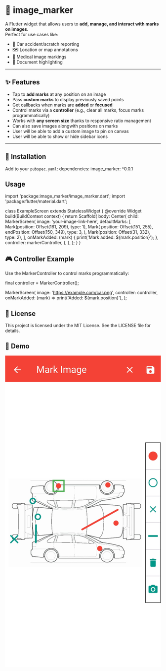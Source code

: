 # 📍 image_marker

A Flutter widget that allows users to **add, manage, and interact with marks on images**.  
Perfect for use cases like:

- 🚗 Car accident/scratch reporting
- 🗺 Location or map annotations
- 🏥 Medical image markings
- 📑 Document highlighting

---

## ✨ Features

- Tap to **add marks** at any position on an image
- Pass **custom marks** to display previously saved points
- Get callbacks when marks are **added** or **focused**
- Control marks via a **controller** (e.g., clear all marks, focus marks programmatically)
- Works with **any screen size** thanks to responsive ratio management
- Can also save images alongwith positions on marks
- User will be able to add a custom image to pin on canvas
- User will be able to show or hide sidebar icons

---

## 🚀 Installation

Add to your `pubspec.yaml`:
dependencies:
image_marker: ^0.0.1

## Usage
 
import 'package:image_marker/image_marker.dart';
import 'package:flutter/material.dart';

class ExampleScreen extends StatelessWidget {
  @override
  Widget build(BuildContext context) {
    return Scaffold(
      body: Center(
        child: MarkerScreen(
          image: 'your-image-link-here',
          defaultMarks: [
            Mark(position: Offset(161, 209), type: 1),
            Mark(
              position: Offset(151, 255),
              endPosition: Offset(150, 349),
              type: 3,
            ),
            Mark(position: Offset(31, 332), type: 2),
          ],
          onMarkAdded: (mark) {
            print('Mark added: ${mark.position}');
          },
          controller: markerController,
        ),
      ),
    );
  }
}




## 🎮 Controller Example

Use the MarkerController to control marks programmatically:

final controller = MarkerController();

MarkerScreen(
  image: 'https://example.com/car.png',
  controller: controller,
  onMarkAdded: (mark) => print('Added: ${mark.position}'),
);

## 📄 License

This project is licensed under the MIT License. See the LICENSE
file for details.

## 📸 Demo

![Demo Screenshot](https://raw.githubusercontent.com/abdullahrazzaq120/image_marker/main/screenshots/demo.jpg)
